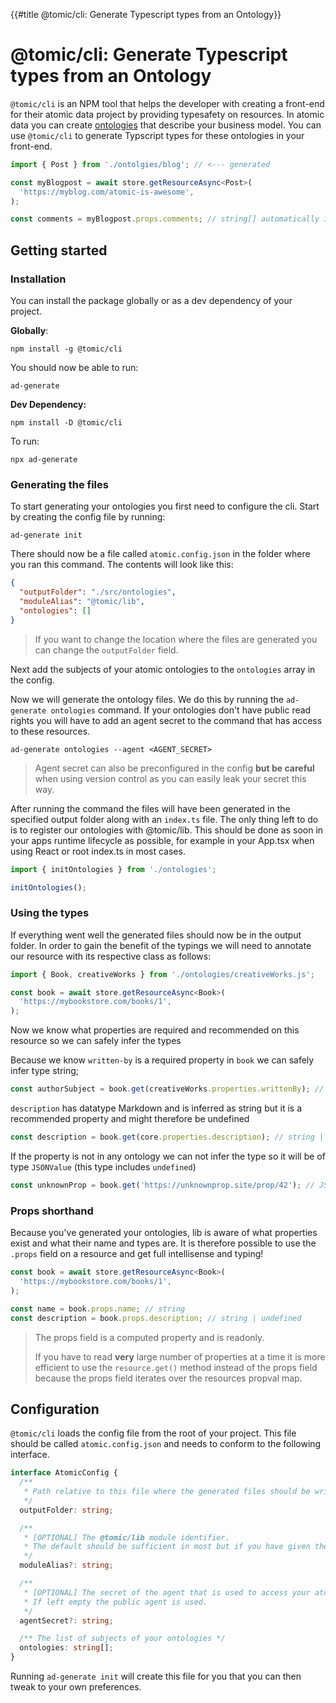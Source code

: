 {{#title @tomic/cli: Generate Typescript types from an Ontology}}

# @tomic/cli: Generate Typescript types from an Ontology

`@tomic/cli` is an NPM tool that helps the developer with creating a front-end for their atomic data project by providing typesafety on resources.
In atomic data you can create [ontologies](https://atomicdata.dev/class/ontology) that describe your business model.
You can use `@tomic/cli` to generate Typscript types for these ontologies in your front-end.

```typescript
import { Post } from './ontolgies/blog'; // <--- generated

const myBlogpost = await store.getResourceAsync<Post>(
  'https://myblog.com/atomic-is-awesome',
);

const comments = myBlogpost.props.comments; // string[] automatically inferred!
```

## Getting started

### Installation

You can install the package globally or as a dev dependency of your project.

**Globally**:

```
npm install -g @tomic/cli
```

You should now be able to run:

```
ad-generate
```

**Dev Dependency:**

```
npm install -D @tomic/cli
```

To run:

```
npx ad-generate
```

### Generating the files

To start generating your ontologies you first need to configure the cli. Start by creating the config file by running:

```
ad-generate init
```

There should now be a file called `atomic.config.json` in the folder where you ran this command. The contents will look like this:

```json
{
  "outputFolder": "./src/ontologies",
  "moduleAlias": "@tomic/lib",
  "ontologies": []
}
```

> If you want to change the location where the files are generated you can change the `outputFolder` field.

Next add the subjects of your atomic ontologies to the `ontologies` array in the config.

Now we will generate the ontology files. We do this by running the `ad-generate ontologies` command. If your ontologies don't have public read rights you will have to add an agent secret to the command that has access to these resources.

```
ad-generate ontologies --agent <AGENT_SECRET>
```

> Agent secret can also be preconfigured in the config **but be careful** when using version control as you can easily leak your secret this way.

After running the command the files will have been generated in the specified output folder along with an `index.ts` file. The only thing left to do is to register our ontologies with @tomic/lib. This should be done as soon in your apps runtime lifecycle as possible, for example in your App.tsx when using React or root index.ts in most cases.

```typescript
import { initOntologies } from './ontologies';

initOntologies();
```

### Using the types

If everything went well the generated files should now be in the output folder.
In order to gain the benefit of the typings we will need to annotate our resource with its respective class as follows:

```typescript
import { Book, creativeWorks } from './ontologies/creativeWorks.js';

const book = await store.getResourceAsync<Book>(
  'https://mybookstore.com/books/1',
);
```

Now we know what properties are required and recommended on this resource so we can safely infer the types

Because we know `written-by` is a required property in `book` we can safely infer type string;

```typescript
const authorSubject = book.get(creativeWorks.properties.writtenBy); // string
```

`description` has datatype Markdown and is inferred as string but it is a recommended property and might therefore be undefined

```typescript
const description = book.get(core.properties.description); // string | undefined
```

If the property is not in any ontology we can not infer the type so it will be of type `JSONValue`
(this type includes `undefined`)

```typescript
const unknownProp = book.get('https://unknownprop.site/prop/42'); // JSONValue
```

### Props shorthand

Because you've generated your ontologies, lib is aware of what properties exist and what their name and types are.
It is therefore possible to use the `.props` field on a resource and get full intellisense and typing!

```typescript
const book = await store.getResourceAsync<Book>(
  'https://mybookstore.com/books/1',
);

const name = book.props.name; // string
const description = book.props.description; // string | undefined
```

> The props field is a computed property and is readonly.
>
> If you have to read **very** large number of properties at a time it is more efficient to use the `resource.get()` method instead of the props field because the props field iterates over the resources propval map.

## Configuration

`@tomic/cli` loads the config file from the root of your project. This file should be called `atomic.config.json` and needs to conform to the following interface.

```typescript
interface AtomicConfig {
  /**
   * Path relative to this file where the generated files should be written to.
   */
  outputFolder: string;

  /**
   * [OPTIONAL] The @tomic/lib module identifier.
   * The default should be sufficient in most but if you have given the module an alias you should change this value
   */
  moduleAlias?: string;

  /**
   * [OPTIONAL] The secret of the agent that is used to access your atomic data server. This can also be provided as a command line argument if you don't want to store it in the config file.
   * If left empty the public agent is used.
   */
  agentSecret?: string;

  /** The list of subjects of your ontologies */
  ontologies: string[];
}
```

Running `ad-generate init` will create this file for you that you can then tweak to your own preferences.
